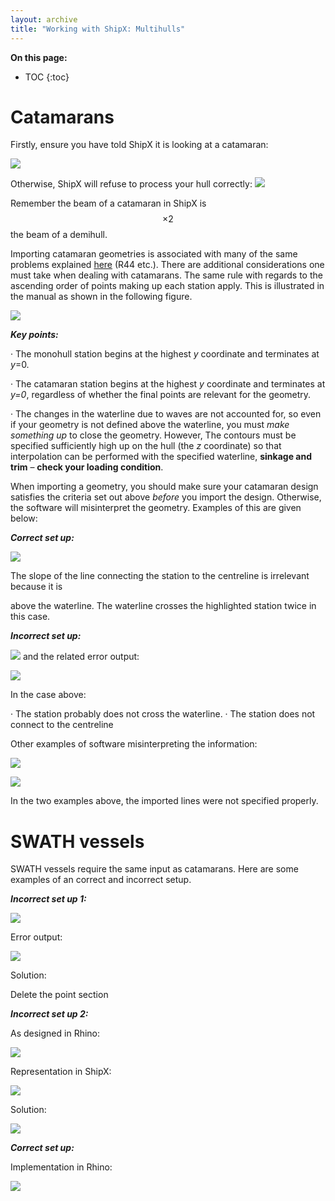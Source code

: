 ```yaml
---
layout: archive
title: "Working with ShipX: Multihulls"
---
```


**On this page:**
* TOC
{:toc}

# Catamarans

Firstly, ensure you have told ShipX it is looking at a catamaran:

![](https://momchil-terziev.github.io/files/clip_image023.jpg)

Otherwise, ShipX will refuse to process your hull correctly: 
            ![](https://momchil-terziev.github.io/files/clip_image025.png)

Remember the beam of a catamaran in ShipX is $$\times 2$$ the beam of a demihull.

Importing catamaran geometries is associated with many of the same problems explained [here](https://momchil-terziev.github.io/resources/working-with-dxf-files/) (R44 etc.). There are additional considerations one must take when dealing with catamarans. The same rule with regards to the ascending order of points making up each station apply. This is illustrated in the manual as shown in the following figure.

![](https://momchil-terziev.github.io/files/Multihull1.png)

**_Key points:_**

· The monohull station begins at the highest _y_ coordinate and terminates at _y_=0.

· The catamaran station begins at the highest _y_ coordinate and terminates at _y=0_, regardless of whether the final points are relevant for the geometry.

· The changes in the waterline due to waves are not accounted for, so even if your geometry is not defined above the waterline, you must _make something up_ to close the geometry. However, The contours must be specified sufficiently high up on the hull (the _z_ coordinate) so that interpolation can be performed with the specified waterline, **sinkage and trim** – **check your loading condition**.

When importing a geometry, you should make sure your catamaran design satisfies the criteria set out above _before_ you import the design. Otherwise, the software will misinterpret the geometry. Examples of this are given below:

**_Correct set up:_**

![](https://momchil-terziev.github.io/files/clip_image031.jpg)

The slope of the line connecting the station to the centreline is irrelevant because it is

above the waterline. The waterline crosses the highlighted station twice in this case.

**_Incorrect set up:_**

![](https://momchil-terziev.github.io/files/clip_image033.png) and the related error output:

![](https://momchil-terziev.github.io/files/clip_image035.png)

In the case above:

· The station probably does not cross the waterline.
· The station does not connect to the centreline

Other examples of software misinterpreting the information:

![](https://momchil-terziev.github.io/files/clip_image037.jpg)

![](https://momchil-terziev.github.io/files/clip_image039.jpg)

In the two examples above, the imported lines were not specified properly.


# SWATH vessels

SWATH vessels require the same input as catamarans. Here are some examples of an correct and incorrect setup.

**_Incorrect set up 1:_**

![](https://momchil-terziev.github.io/files/SWATH2.png) 

Error output:

![](https://momchil-terziev.github.io/files/SWATH1.png) 

Solution: 

Delete the point section 

**_Incorrect set up 2:_**

As designed in Rhino:

![](https://momchil-terziev.github.io/files/SWATH6.png) 

Representation in ShipX:

![](https://momchil-terziev.github.io/files/SWATH3.png) 

Solution:

![](https://momchil-terziev.github.io/files/SWATH4.png) 


**_Correct set up:_**

Implementation in Rhino:

![](https://momchil-terziev.github.io/files/SWATH5.png) 



